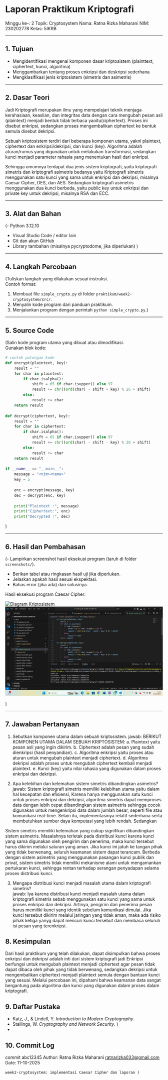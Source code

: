 # Laporan Praktikum Kriptografi
Minggu ke-: 2
Topik: Cryptosystem 
Nama: Ratna Rizka Maharani
NIM: 230202778
Kelas: 5IKRB

---

## 1. Tujuan
- Mengidentifikasi mengenai komponen dasar kriptosistem (plainttext, ciphertext, kunci, algoritma)
- Menggambarkan tentang proses enkripsi dan deskripsi sederhana
- Mengklasifikasi jenis kriptosistem (simetris dan asimetris)

---

## 2. Dasar Teori
Jadi Kriptografi merupakan ilmu yang mempelajari teknik menjaga kerahasiaan, keaslian, dan integritas data dengan cara mengubah pesan asli (plaintext) menjadi bentuk tidak terbaca yaoitu(ciphertext). Proses ini disebut enkripsi, sedangkan proses mengembalikan ciphertext ke bentuk semula disebut dekripsi.

Sebuah kriptosistem terdiri dari beberapa komponen utama, yakni plaintext, ciphertext dan enkripsi/dekripsi, dan kunci (key). Algoritma adalah aturan/rumus yang digunakan untuk melakukan transformasi, sedangkan kunci menjadi parameter rahasia yang menentukan hasil dari enkripsi.

Sehingga umumnya terdapat dua jenis sistem kriptografi, yaitu kriptografi simetris dan kriptografi asimetris bedanya yaitu Kriptografi simetris menggunakan satu kunci yang sama untuk enkripsi dan dekripsi, misalnya Caesar Cipher, DES, dan AES. Sedangkan kriptografi asimetris menggunakan dua kunci berbeda, yaitu public key untuk enkripsi dan private key untuk dekripsi, misalnya RSA dan ECC.

---

## 3. Alat dan Bahan
(- Python 3.12.10 
- Visual Studio Code / editor lain  
- Git dan akun GitHub  
- Library tambahan (misalnya pycryptodome, jika diperlukan)  )

---

## 4. Langkah Percobaan
(Tuliskan langkah yang dilakukan sesuai instruksi.  
Contoh format:
1. Membuat file `simple_crypto.py` di folder `praktikum/week2-cryptosystem/src/`.
2. Menyalin kode program dari panduan praktikum.
3. Menjalankan program dengan perintah `python simple_crypto.py`.)

---

## 5. Source Code
(Salin kode program utama yang dibuat atau dimodifikasi.  
Gunakan blok kode:

```python
# contoh potongan kode
def encrypt(plaintext, key):
    result = ""
    for char in plaintext:
        if char.isalpha():
            shift = 65 if char.isupper() else 97
            result += chr((ord(char) - shift + key) % 26 + shift)
        else:
            result += char
    return result

def decrypt(ciphertext, key):
    result = ""
    for char in ciphertext:
        if char.isalpha():
            shift = 65 if char.isupper() else 97
            result += chr((ord(char) - shift - key) % 26 + shift)
        else:
            result += char
    return result

if __name__ == "__main__":
    message = "<nim><nama>"
    key = 5

    enc = encrypt(message, key)
    dec = decrypt(enc, key)

    print("Plaintext :", message)
    print("Ciphertext:", enc)
    print("Decrypted :", dec)
```
)

---

## 6. Hasil dan Pembahasan
(- Lampirkan screenshot hasil eksekusi program (taruh di folder `screenshots/`).  
- Berikan tabel atau ringkasan hasil uji jika diperlukan.  
- Jelaskan apakah hasil sesuai ekspektasi.  
- Bahas error (jika ada) dan solusinya. 

Hasil eksekusi program Caesar Cipher:

![Diagram Kriptosistem](screenshots/diagram_kriptosistemrtnarizka.png)
![Hasil Eksekusi](screenshots/hasil_eksekusi.png)

)

---

## 7. Jawaban Pertanyaan
1. Sebutkan komponen utama dalam sebuah kriptosistem. 
jawab: BERIKUT KOMPONEN UTAMA DALAM SEBUAH KRIPTOSISTEM:
       a. Plaintext yaitu pesan asli yang ingin dikirim.
       b. Ciphertext adalah pesan yang sudah dienkripsi (hasil penyandian).
       c. Algoritma enkripsi yaitu proses atau aturan untuk mengubah plaintext menjadi ciphertext.
       d. Algoritma dekripsi adalah proses untuk mengubah ciphertext kembali menjadi plaintext.
       e. Kunci (key) yaitu nilai rahasia yang digunakan dalam proses enkripsi dan dekripsi.

2. Apa kelebihan dan kelemahan sistem simetris dibandingkan asimetris?
jawab: Sistem kriptografi simetris memiliki kelebihan utama yaitu dalam hal kecepatan dan efisiensi, Karena hanya menggunakan satu kunci untuk proses enkripsi dan dekripsi, algoritma simetris dapat memproses data dengan lebih cepat dibandingkan sistem asimetris sehingga cocok digunakan untuk mengenkripsi data dalam jumlah besar, seperti file atau komunikasi real-time. Selain itu, implementasinya relatif sederhana serta membutuhkan sumber daya komputasi yang lebih rendah. Sedangkan 

Sistem simetris memiliki kelemahan yang cukup signifikan dibandingkan sistem asimetris. Masalahnya terletak pada distribusi kunci karena kunci yang sama digunakan oleh pengirim dan penerima, maka kunci tersebut harus dikirim melalui saluran yang aman. Jika kunci ini jatuh ke tangan pihak yang tidak berwenang, seluruh keamanan sistem dapat terancam. 
Berbeda dengan sistem asimetris yang menggunakan pasangan kunci publik dan privat, sistem simetris tidak memiliki mekanisme alami untuk mengamankan pertukaran kunci, sehingga rentan terhadap serangan penyadapan selama proses distribusi kunci.

3. Mengapa distribusi kunci menjadi masalah utama dalam kriptografi simetris?  
jawab: Iya karena distribusi kunci menjadi masalah utama dalam kriptografi simetris sebab menggunakan satu kunci yang sama untuk proses enkripsi dan dekripsi. Artinya, pengirim dan penerima pesan harus memiliki kunci yang identik sebelum komunikasi dimulai. Jika kunci tersebut dikirim melalui jaringan yang tidak aman, maka ada risiko pihak ketiga yanyg dapat mencuri kunci tersebut dan membaca seluruh isi pesan yang terenkripsi.


## 8. Kesimpulan

Dari hasil praktikum yang telah dilakukan, dapat disimpulkan bahwa proses enkripsi dan dekripsi adalah inti dari sistem kriptografi jadi Enkripsi berfungsi untuk mengubah plaintext menjadi ciphertext agar pesan tidak dapat dibaca oleh pihak yang tidak berwenang, sedangkan dekripsi untuk mengembalikan ciphertext menjadi plaintext semula dengan bantuan kunci yang sesuai. Melalui percobaan ini, dipahami bahwa keamanan data sangat bergantung pada algoritma dan kunci yang digunakan dalam proses dalam kriptografi.

## 9. Daftar Pustaka 
- Katz, J., & Lindell, Y. *Introduction to Modern Cryptography*.  
- Stallings, W. *Cryptography and Network Security*.  )
-

## 10. Commit Log

commit abc12345
Author: Ratna Rizka Maharani <ratnarizka033@gmail.com>
Date:   11-10-2025

    week2-cryptosystem: implementasi Caesar Cipher dan laporan )
```
